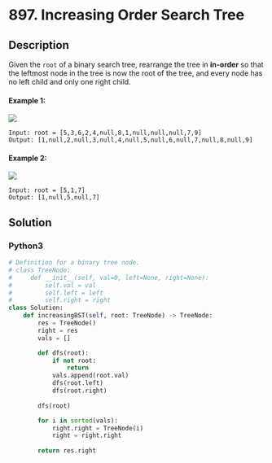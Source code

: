 # 897. Increasing Order Search Tree

## Description
Given the `root` of a binary search tree, rearrange the tree in **in-order** so that the leftmost node in the tree is now the root of the tree, and every node has no left child and only one right child.

#### Example 1:
![](https://assets.leetcode.com/uploads/2020/11/17/ex1.jpg)
```
Input: root = [5,3,6,2,4,null,8,1,null,null,null,7,9]
Output: [1,null,2,null,3,null,4,null,5,null,6,null,7,null,8,null,9]
```

#### Example 2:
![](https://assets.leetcode.com/uploads/2020/11/17/ex2.jpg)
```
Input: root = [5,1,7]
Output: [1,null,5,null,7]
```


## Solution

### Python3
```python
# Definition for a binary tree node.
# class TreeNode:
#     def __init__(self, val=0, left=None, right=None):
#         self.val = val
#         self.left = left
#         self.right = right
class Solution:
    def increasingBST(self, root: TreeNode) -> TreeNode:
        res = TreeNode()
        right = res
        vals = []

        def dfs(root):
            if not root:
                return
            vals.append(root.val)
            dfs(root.left)
            dfs(root.right)
        
        dfs(root)

        for i in sorted(vals):
            right.right = TreeNode(i)
            right = right.right
        
        return res.right
```